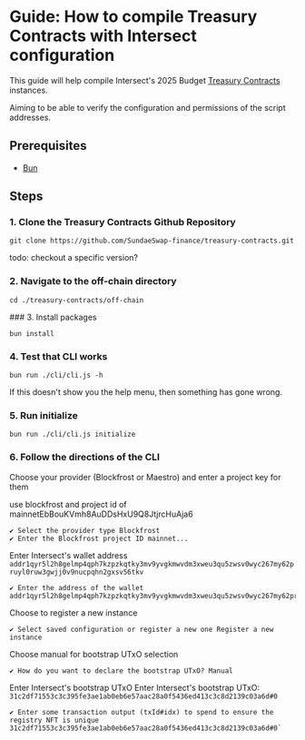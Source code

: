 # Guide: How to compile Treasury Contracts with Intersect configuration

This guide will help compile Intersect's 2025 Budget [Treasury Contracts](https://github.com/SundaeSwap-finance/treasury-contracts) instances.

Aiming to be able to verify the configuration and permissions of the script addresses.

## Prerequisites

- [Bun](https://bun.sh/)

## Steps

### 1. Clone the Treasury Contracts Github Repository

```shell
git clone https://github.com/SundaeSwap-finance/treasury-contracts.git
```

todo: checkout a specific version?

### 2. Navigate to the off-chain directory

```shell
cd ./treasury-contracts/off-chain
```

### 3. Install packages

```shell
bun install
```

### 4. Test that CLI works

```shell
bun run ./cli/cli.js -h
```

If this doesn't show you the help menu,
then something has gone wrong.

### 5. Run initialize

```shell
bun run ./cli/cli.js initialize
```

### 6. Follow the directions of the CLI


Choose your provider (Blockfrost or Maestro) and enter a project key for them

use blockfrost and project id of mainnetEbBouKVmh8AuDDsHxU9Q8JtjrcHuAja6

```shell
✔ Select the provider type Blockfrost
✔ Enter the Blockfrost project ID mainnet...
```

Enter Intersect's wallet address `addr1qyr5l2h8gelmp4qph7kzpzkqtky3mv9yvgkmwvdm3xweu3qu5zwsv0wyc267my62pruyl0ruw3gwjj0v9nucpqhn2gxsv56tkv`

```shell
✔ Enter the address of the wallet addr1qyr5l2h8gelmp4qph7kzpzkqtky3mv9yvgkmwvdm3xweu3qu5zwsv0wyc267my62pruyl0ruw3gwjj0v9nucpqhn2gxsv56tkv
```

Choose to register a new instance

``` shell
✔ Select saved configuration or register a new one Register a new instance
```

Choose manual for bootstrap UTxO selection

```shell
✔ How do you want to declare the bootstrap UTxO? Manual
```

Enter Intersect's bootstrap UTxO Enter Intersect's bootstrap UTxO: `31c2df71553c3c395fe3ae1ab0eb6e57aac28a0f5436ed413c3c8d2139c03a6d#0`

```shell
✔ Enter some transaction output (txId#idx) to spend to ensure the registry NFT is unique  31c2df71553c3c395fe3ae1ab0eb6e57aac28a0f5436ed413c3c8d2139c03a6d#0`
```